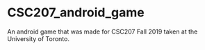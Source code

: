 # CSC207_android_game
An android game that was made for CSC207 Fall 2019 taken at the University of Toronto.
